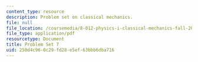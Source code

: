 ```yaml
---
content_type: resource
description: Problem set on classical mechanics.
file: null
file_location: /coursemedia/8-012-physics-i-classical-mechanics-fall-2008/250d4c960c29fd28e5ef63bbb6dba716_ps7.pdf
file_type: application/pdf
resourcetype: Document
title: Problem Set 7
uid: 250d4c96-0c29-fd28-e5ef-63bbb6dba716
---
```

